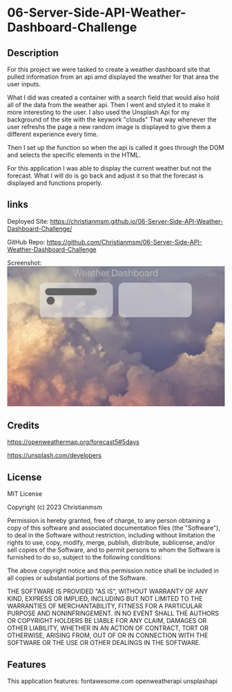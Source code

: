 # 06-Server-Side-API-Weather-Dashboard-Challenge


## Description

For this project we were tasked to create a weather dashboard site that pulled information from an api amd displayed the weather for that area the user inputs.

What I did was created a container with a search field that would also hold all of the data from the weather api. Then I went and styled it to make it more interesting to the user. I also used the Unsplash Api for my background of the site with the keywork "clouds" That way whenever the user refreshs the page a new random image is displayed to give them a different experience every time.

Then I set up the function so when the api is called it goes through the DOM and selects the specific elements in the HTML.

For this application I was able to display the current weather but not the forecast. What I will do is go back and adjust it so that the forecast is displayed and functions properly.






## links

Deployed Site:
https://christianmsm.github.io/06-Server-Side-API-Weather-Dashboard-Challenge/

GitHub Repo:
https://github.com/Christianmsm/06-Server-Side-API-Weather-Dashboard-Challenge

Screenshot:
<img src="assets/06-weather-dashboard-screenshot.png">




## Credits

https://openweathermap.org/forecast5#5days

https://unsplash.com/developers


## License

MIT License

Copyright (c) 2023 Christianmsm

Permission is hereby granted, free of charge, to any person obtaining a copy
of this software and associated documentation files (the "Software"), to deal
in the Software without restriction, including without limitation the rights
to use, copy, modify, merge, publish, distribute, sublicense, and/or sell
copies of the Software, and to permit persons to whom the Software is
furnished to do so, subject to the following conditions:

The above copyright notice and this permission notice shall be included in all
copies or substantial portions of the Software.

THE SOFTWARE IS PROVIDED "AS IS", WITHOUT WARRANTY OF ANY KIND, EXPRESS OR
IMPLIED, INCLUDING BUT NOT LIMITED TO THE WARRANTIES OF MERCHANTABILITY,
FITNESS FOR A PARTICULAR PURPOSE AND NONINFRINGEMENT. IN NO EVENT SHALL THE
AUTHORS OR COPYRIGHT HOLDERS BE LIABLE FOR ANY CLAIM, DAMAGES OR OTHER
LIABILITY, WHETHER IN AN ACTION OF CONTRACT, TORT OR OTHERWISE, ARISING FROM,
OUT OF OR IN CONNECTION WITH THE SOFTWARE OR THE USE OR OTHER DEALINGS IN THE
SOFTWARE.


## Features

This application features:
fontawesome.com
openweatherapi
unsplashapi